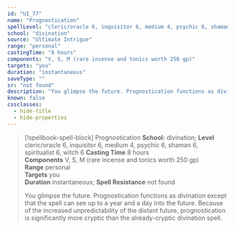 ```yaml
---
id: "UI_77"
name: "Prognostication"
spellLevel: "cleric/oracle 6, inquisitor 6, medium 4, psychic 6, shaman 6, spiritualist 6, witch 6"
school: "divination"
source: "Ultimate Intrigue"
range: "personal"
castingTime: "8 hours"
components: "V, S, M (rare incense and tonics worth 250 gp)"
targets: "you"
duration: "instantaneous"
saveType: ""
sr: "not found"
description: "You glimpse the future. Prognostication functions as divination except that the spell can see up to a year and a day into the future. Because of the increased unpredictability of the distant future, prognostication is significantly more cryptic than the already-cryptic divination spell."
known: false
cssclasses:
  - hide-title
  - hide-properties
---
```


> [!spellbook-spell-block] Prognostication
> **School:** divination; **Level** cleric/oracle 6, inquisitor 6, medium 4, psychic 6, shaman 6, spiritualist 6, witch 6
> **Casting Time** 8 hours  
> **Components** V, S, M (rare incense and tonics worth 250 gp)  
> **Range** personal  
> **Targets** you  
> **Duration** instantaneous; **Spell Resistance** not found
> 
> You glimpse the future. Prognostication functions as divination except that the spell can see up to a year and a day into the future. Because of the increased unpredictability of the distant future, prognostication is significantly more cryptic than the already-cryptic divination spell.
